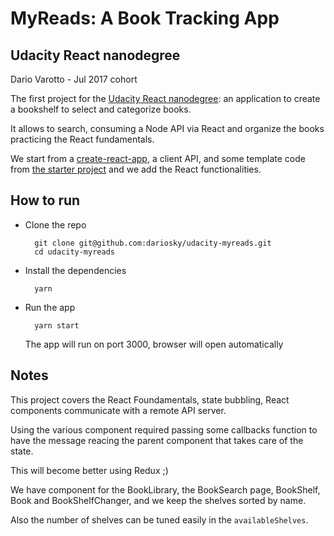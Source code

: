 MyReads: A Book Tracking App
============================

## Udacity React nanodegree

  Dario Varotto - Jul 2017 cohort

The first project for the [Udacity React nanodegree](https://www.udacity.com/degrees/react-nanodegree--nd019):
an application to create a bookshelf to select and categorize books.

It allows to search, consuming a Node API via React and organize the books
practicing the React fundamentals.

We start from a [create-react-app](https://github.com/facebookincubator/create-react-app/),
a client API, and some template code from [the starter project](https://github.com/udacity/reactnd-project-myreads-starter) and we
add the React functionalities.


## How to run

* Clone the repo
	
		git clone git@github.com:dariosky/udacity-myreads.git
		cd udacity-myreads
	
* Install the dependencies
		
		yarn

* Run the app

		yarn start
		
  The app will run on port 3000, browser will open automatically


## Notes

This project covers the React Foundamentals, state bubbling, React components
communicate with a remote API server.

Using the various component required passing some callbacks function
to have the message reacing the parent component that takes care of
the state.

This will become better using Redux ;)

We have component for the BookLibrary, the BookSearch page,
BookShelf, Book and BookShelfChanger, and we keep the shelves sorted by name.

Also the number of shelves can be tuned easily in the `availableShelves`.
